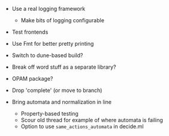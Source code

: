 - Use a real logging framework
  + Make bits of logging configurable
- Test frontends
- Use Fmt for better pretty printing
- Switch to dune-based build?
- Break off word stuff as a separate library?
- OPAM package?
- Drop 'complete' (or move to branch)

- Bring automata and normalization in line
  + Property-based testing
  + Scour old thread for example of where automata is failing
  + Option to use `same_actions_automata` in decide.ml
